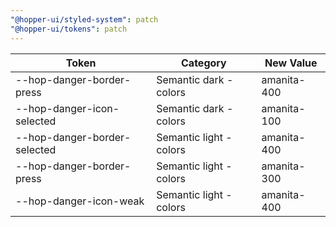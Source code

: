```yaml
---
"@hopper-ui/styled-system": patch
"@hopper-ui/tokens": patch
---
```


| Token                          | Category                                                                                          | New Value|
| -------------------------------| ------------------------------------------------------------------------------------------------- | -------- |
| --hop-danger-border-press  	 | Semantic dark - colors | amanita-400  |
| --hop-danger-icon-selected     | Semantic dark - colors                                        | amanita-100  |
| --hop-danger-border-selected  	 | Semantic light - colors | amanita-400  |
| --hop-danger-border-press  	 | Semantic light - colors | amanita-300  |
| --hop-danger-icon-weak  	 | Semantic light - colors | amanita-400  |

